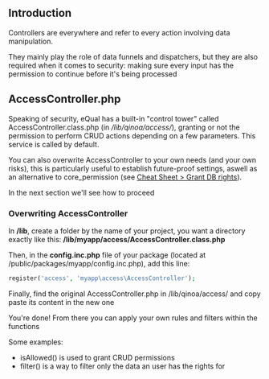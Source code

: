## Introduction

Controllers are everywhere and refer to every action involving data manipulation.

They mainly play the role of data funnels and dispatchers, but they are also required when it comes to security: making sure every input has the permission to continue before it's being processed



## AccessController.php

Speaking of security, eQual has a built-in "control tower" called AccessController.class.php (in */lib/qinoa/access/*), granting or not the permission to perform CRUD actions depending on a few parameters. This service is called by default.

You can also overwrite AccessController to your own needs (and your own risks), this is particularly useful to establish future-proof settings, aswell as an alternative to core_permission (see [Cheat Sheet > Grant DB rights](../howtos-and-examples/generic-cheat-sheet.md)).

In the next section we'll see how to proceed

### Overwriting AccessController

In **/lib**, create a folder by the name of your project, you want a directory exactly like this: **/lib/myapp/access/AccessController.class.php**

Then, in the **config.inc.php** file of your package (located at /public/packages/myapp/config.inc.php), add this line:

```php
register('access', 'myapp\access\AccessController');
```

Finally, find the original AccessController.php in /lib/qinoa/access/ and copy paste its content in the new one

You're done! From there you can apply your own rules and filters within the functions

Some examples:

- isAllowed() is used to grant CRUD permissions
- filter() is a way to filter only the data an user has the rights for



